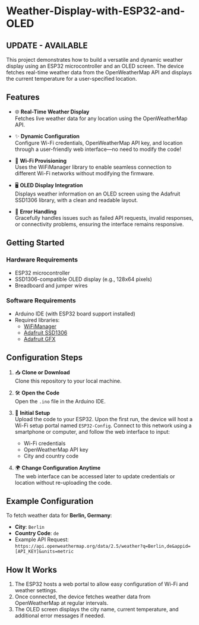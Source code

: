 # Weather-Display-with-ESP32-and-OLED  

## UPDATE - AVAILABLE

This project demonstrates how to build a versatile and dynamic weather display using an ESP32 microcontroller and an OLED screen. The device fetches real-time weather data from the OpenWeatherMap API and displays the current temperature for a user-specified location.  

## Features  

- 🌐 **Real-Time Weather Display**  
  Fetches live weather data for any location using the OpenWeatherMap API.  

- ✨ **Dynamic Configuration**  
  Configure Wi-Fi credentials, OpenWeatherMap API key, and location through a user-friendly web interface—no need to modify the code!  

- 📶 **Wi-Fi Provisioning**  
  Uses the WiFiManager library to enable seamless connection to different Wi-Fi networks without modifying the firmware.  

- 🖥️ **OLED Display Integration**  
  Displays weather information on an OLED screen using the Adafruit SSD1306 library, with a clean and readable layout.  

- 🚨 **Error Handling**  
  Gracefully handles issues such as failed API requests, invalid responses, or connectivity problems, ensuring the interface remains responsive.  

## Getting Started  

### Hardware Requirements  

- ESP32 microcontroller  
- SSD1306-compatible OLED display (e.g., 128x64 pixels)  
- Breadboard and jumper wires  

### Software Requirements  

- Arduino IDE (with ESP32 board support installed)  
- Required libraries:  
  - [WiFiManager](https://github.com/tzapu/WiFiManager)  
  - [Adafruit SSD1306](https://github.com/adafruit/Adafruit_SSD1306)  
  - [Adafruit GFX](https://github.com/adafruit/Adafruit-GFX-Library)  

## Configuration Steps  

1. 📥 **Clone or Download**  
   Clone this repository to your local machine.  

2. 🛠️ **Open the Code**  
   Open the `.ino` file in the Arduino IDE.  

3. 🔧 **Initial Setup**  
   Upload the code to your ESP32. Upon the first run, the device will host a Wi-Fi setup portal named `ESP32-Config`. Connect to this network using a smartphone or computer, and follow the web interface to input:  
   - Wi-Fi credentials  
   - OpenWeatherMap API key  
   - City and country code  

4. 🌍 **Change Configuration Anytime**  
   The web interface can be accessed later to update credentials or location without re-uploading the code.  

## Example Configuration  

To fetch weather data for **Berlin, Germany**:  
- **City**: `Berlin`  
- **Country Code**: `de`  
- Example API Request:  
  `https://api.openweathermap.org/data/2.5/weather?q=Berlin,de&appid=[API_KEY]&units=metric`  

## How It Works  

1. The ESP32 hosts a web portal to allow easy configuration of Wi-Fi and weather settings.  
2. Once connected, the device fetches weather data from OpenWeatherMap at regular intervals.  
3. The OLED screen displays the city name, current temperature, and additional error messages if needed.  

